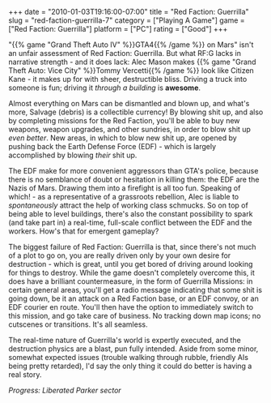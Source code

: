 +++
date = "2010-01-03T19:16:00-07:00"
title = "Red Faction: Guerrilla"
slug = "red-faction-guerrilla-7"
category = ["Playing A Game"]
game = ["Red Faction: Guerrilla"]
platform = ["PC"]
rating = ["Good"]
+++

"{{% game "Grand Theft Auto IV" %}}GTA4{{% /game %}} on Mars" isn't an unfair assessment of Red Faction: Guerrilla.  But what RF:G lacks in narrative strength - and it does lack: Alec Mason makes {{% game "Grand Theft Auto: Vice City" %}}Tommy Vercetti{{% /game %}} look like Citizen Kane - it makes up for with sheer, destructible bliss.  Driving a truck into someone is fun; driving it <i>through a building</i> is <b>awesome</b>.

Almost everything on Mars can be dismantled and blown up, and what's more, Salvage (debris) is a collectible currency!  By blowing shit up, and also by completing missions for the Red Faction, you'll be able to buy new weapons, weapon upgrades, and other sundries, in order to blow shit up <i>even better</i>.  New areas, in which to blow new shit up, are opened by pushing back the Earth Defense Force (EDF) - which is largely accomplished by blowing <i>their</i> shit up.

The EDF make for more convenient aggressors than GTA's police, because there is no semblance of doubt or hesitation in killing them: the EDF are the Nazis of Mars.  Drawing them into a firefight is all too fun.  Speaking of which! - as a representative of a grassroots rebellion, Alec is liable to <i>spontaneously</i> attract the help of working class schmucks.  So on top of being able to level buildings, there's also the constant possibility to spark (and take part in) a real-time, full-scale conflict between the EDF and the workers.  How's that for emergent gameplay?

The biggest failure of Red Faction: Guerrilla is that, since there's not much of a plot to go on, you are really driven only by your own desire for destruction - which is great, until you get bored of driving around looking for things to destroy.  While the game doesn't completely overcome this, it does have a brilliant countermeasure, in the form of Guerrilla Missions: in certain general areas, you'll get a radio message indicating that some shit is going down, be it an attack on a Red Faction base, or an EDF convoy, or an EDF courier en route.  You'll then have the option to immediately switch to this mission, and go take care of business.  No tracking down map icons; no cutscenes or transitions.  It's all seamless.

The real-time nature of Guerrilla's world is expertly executed, and the destruction physics are a blast, pun fully intended.  Aside from some minor, somewhat expected issues (trouble walking through rubble, friendly AIs being pretty retarded), I'd say the only thing it could do better is having a real story.

<i>Progress: Liberated Parker sector</i>